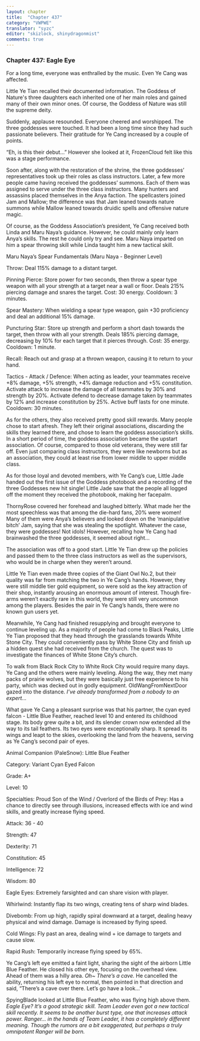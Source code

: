 ```yaml
---
layout: chapter
title:  "Chapter 437"
category: "VWPWE"
translator: "syzc"
editor: "skizlock, shinydragonmist"
comments: true
---
```


### Chapter 437: Eagle Eye

For a long time, everyone was enthralled by the music. Even Ye Cang was affected.

Little Ye Tian recalled their documented information. The Goddess of Nature's three daughters each inherited one of her main roles and gained many of their own minor ones. Of course, the Goddess of Nature was still the supreme deity.

Suddenly, applause resounded. Everyone cheered and worshipped. The three goddesses were touched. It had been a long time since they had such passionate believers. Their gratitude for Ye Cang increased by a couple of points.

“Eh, is this their debut...” However she looked at it, FrozenCloud felt like this was a stage performance.

Soon after, along with the restoration of the shrine, the three goddesses’ representatives took up their roles as class instructors. Later, a few more people came having received the goddesses’ summons. Each of them was assigned to serve under the three class instructors. Many hunters and assassins placed themselves in the Anya faction. The spellcasters joined Jam and Mallow; the difference was that Jam leaned towards nature summons while Mallow leaned towards druidic spells and offensive nature magic.

Of course, as the Goddess Association’s president, Ye Cang received both Linda and Maru Naya’s guidance. However, he could mainly only learn Anya’s skills. The rest he could only try and see. Maru Naya imparted on him a spear throwing skill while Linda taught him a new tactical skill.

Maru Naya’s Spear Fundamentals (Maru Naya - Beginner Level)

Throw: Deal 115% damage to a distant target.

Pinning Pierce: Store power for two seconds, then throw a spear type weapon with all your strength at a target near a wall or floor. Deals 215% piercing damage and snares the target. 
Cost: 30 energy. Cooldown: 3 minutes.

Spear Mastery: When wielding a spear type weapon, gain +30 proficiency and deal an additional 15% damage.

Puncturing Star: Store up strength and perform a short dash towards the target, then throw with all your strength. Deals 185% piercing damage, decreasing by 10% for each target that it pierces through. 
Cost: 35 energy. Cooldown: 1 minute.

Recall: Reach out and grasp at a thrown weapon, causing it to return to your hand.

Tactics - Attack / Defence: When acting as leader, your teammates receive +8% damage, +5% strength, +4% damage reduction and +5% constitution. Activate attack to increase the damage of all teammates by 30% and strength by 20%. Activate defend to decrease damage taken by teammates by 12% and increase constitution by 25%. Active buff lasts for one minute. 
Cooldown: 30 minutes.

As for the others, they also received pretty good skill rewards. Many people chose to start afresh. They left their original associations, discarding the skills they learned there, and chose to learn the goddess association’s skills. In a short period of time, the goddess association became the upstart association. Of course, compared to those old veterans, they were still far off. Even just comparing class instructors, they were like newborns but as an association, they could at least rise from lower middle to upper middle class.

As for those loyal and devoted members, with Ye Cang’s cue, Little Jade handed out the first issue of the Goddess photobook and a recording of the three Goddesses new hit single! Little Jade saw that the people all logged off the moment they received the photobook, making her facepalm.

ThornyRose covered her forehead and laughed bitterly. What made her the most speechless was that among the die-hard fans, 20% were women! Many of them were Anya’s believers and looked down on the ‘manipulative bitch’ Jam, saying that she was stealing the spotlight. Whatever the case, they were goddesses! Not idols! However, recalling how Ye Cang had brainwashed the three goddesses, it seemed about right...

The association was off to a good start. Little Ye Tian drew up the policies and passed them to the three class instructors as well as the supervisors, who would be in charge when they weren’t around.

Little Ye Tian even made three copies of the Giant Owl No.2, but their quality was far from matching the two in Ye Cang’s hands. However, they were still middle tier gold equipment, so were sold as the key attraction of their shop, instantly arousing an enormous amount of interest. Though fire-arms weren’t exactly rare in this world, they were still very uncommon among the players. Besides the pair in Ye Cang’s hands, there were no known gun users yet.

Meanwhile, Ye Cang had finished resupplying and brought everyone to continue leveling up. As a majority of people had come to Black Peaks, Little Ye Tian proposed that they head through the grasslands towards White Stone City. They could conveniently pass by White Stone City and finish up a hidden quest she had received from the church. The quest was to investigate the finances of White Stone City’s church.

To walk from Black Rock City to White Rock City would require many days. Ye Cang and the others were mainly leveling. Along the way, they met many packs of prairie wolves, but they were basically just free experience to his party, which was decked out in godly equipment. OldWangFromNextDoor gazed into the distance. *I’ve already transformed from a nobody to an expert...*

What gave Ye Cang a pleasant surprise was that his partner, the cyan eyed falcon - Little Blue Feather, reached level 10 and entered its childhood stage. Its body grew quite a bit, and its slender crown now extended all the way to its tail feathers. Its two eyes were exceptionally sharp. It spread its wings and leapt to the skies, overlooking the land from the heavens, serving as Ye Cang’s second pair of eyes.

Animal Companion (PaleSnow): Little Blue Feather 

Category: Variant Cyan Eyed Falcon

Grade: A+

Level: 10

Specialties: Proud Son of the Wind / Overlord of the Birds of Prey: Has a chance to directly see through illusions, increased effects with ice and wind skills, and greatly increase flying speed.

Attack: 36 - 40

Strength: 47

Dexterity: 71

Constitution: 45

Intelligence: 72

Wisdom: 80

Eagle Eyes: Extremely farsighted and can share vision with player.

Whirlwind: Instantly flap its two wings, creating tens of sharp wind blades.

Divebomb: From up high, rapidly spiral downward at a target, dealing heavy physical and wind damage. Damage is increased by flying speed.

Cold Wings: Fly past an area, dealing wind + ice damage to targets and cause slow.

Rapid Rush: Temporarily increase flying speed by 65%.

Ye Cang’s left eye emitted a faint light, sharing the sight of the airborn Little Blue Feather. He closed his other eye, focusing on the overhead view. Ahead of them was a hilly area. *Oh~ There’s a cave.* He cancelled the ability, returning his left eye to normal, then pointed in that direction and said, “There’s a cave over there. Let’s go have a look...”

SpyingBlade looked at Little Blue Feather, who was flying high above them. *Eagle Eye? It’s a good strategic skill. Team Leader even got a new tactical skill recently. It seems to be another burst type, one that increases attack power. Ranger… in the hands of Team Leader, it has a completely different meaning. Though the rumors are a bit exaggerated, but perhaps a truly omnipotent Ranger will be born.*
